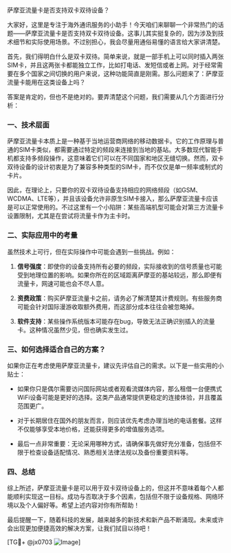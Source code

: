 萨摩亚流量卡是否支持双卡双待设备？

大家好，这里是专注于海外通讯服务的小助手！今天咱们来聊聊一个非常热门的话题——萨摩亚流量卡是否支持双卡双待设备。这事儿其实挺复杂的，因为涉及到技术细节和实际使用场景。不过别担心，我会尽量用通俗易懂的语言给大家讲清楚。

首先，我们得明白什么是双卡双待。简单来说，就是一部手机上可以同时插入两张SIM卡，并且这两张卡都能独立工作，比如打电话、发短信或者上网。对于经常需要在多个国家之间切换的用户来说，这种功能简直是刚需。那么问题来了：萨摩亚流量卡能用在这类设备上吗？

答案是肯定的，但也不是绝对的。要弄清楚这个问题，我们需要从几个方面进行分析：

### 一、技术层面

萨摩亚流量卡本质上是一种基于当地运营商网络的移动数据卡。它的工作原理与普通的SIM卡类似，都需要通过特定的频段来连接到当地的基站。大多数现代智能手机都支持多频段操作，这意味着它们可以在不同国家和地区无缝切换。然而，双卡双待设备的设计初衷是为了兼容多种类型的SIM卡，而不仅仅是单一频率或制式的卡片。

因此，在理论上，只要你的双卡双待设备支持相应的网络频段（如GSM、WCDMA、LTE等），并且该设备允许非原生SIM卡接入，那么萨摩亚流量卡应该是可以正常使用的。不过这里有一个小陷阱：某些高端机型可能会对第三方流量卡设置限制，尤其是在尝试将流量卡作为主卡时。

### 二、实际应用中的考量

虽然技术上可行，但在实际操作中可能会遇到一些挑战。例如：

1. **信号强度**：即使你的设备支持所有必要的频段，实际接收到的信号质量也可能受到地理位置的影响。如果你所在的区域距离萨摩亚的基站较远，那么即便有流量卡，网速可能也会不尽人意。
   
2. **资费政策**：购买萨摩亚流量卡之前，请务必了解清楚其计费规则。有些服务商可能会针对国际漫游收取额外费用，而这部分成本往往会被忽略掉。

3. **软件支持**：某些操作系统版本可能存在bug，导致无法正确识别插入的流量卡。这种情况虽然少见，但也确实发生过。

### 三、如何选择适合自己的方案？

如果你正在考虑使用萨摩亚流量卡，建议先评估自己的需求。以下是一些实用的小贴士：

- 如果你只是偶尔需要访问国际网站或者观看流媒体内容，那么租借一台便携式WiFi设备可能是更好的选择。这类产品通常提供更稳定的连接体验，并且覆盖范围更广。
  
- 对于长期居住在国外的朋友而言，则应该优先考虑办理当地的电话套餐。这样不仅能够享受本地价格，还能获得更多的增值服务选项。

- 最后一点非常重要：无论采用哪种方式，请确保事先做好充分准备，包括但不限于检查设备适配情况、熟悉相关法律法规以及备份重要资料等。

### 四、总结

综上所述，萨摩亚流量卡是可以用于双卡双待设备上的，但这并不意味着每个人都能顺利实现这一目标。成功与否取决于多个因素，包括但不限于设备规格、网络环境以及个人偏好等。希望上述内容对你有所帮助！

最后提醒一下，随着科技的发展，越来越多的新技术和新产品不断涌现。未来或许会出现更加便捷高效的解决方案，让我们拭目以待吧！

[TG💪+ @jx0703 ![Image](https://github.com/user-attachments/assets/dbca1d08-cadb-493c-b0ec-ad6f7a83f270)]